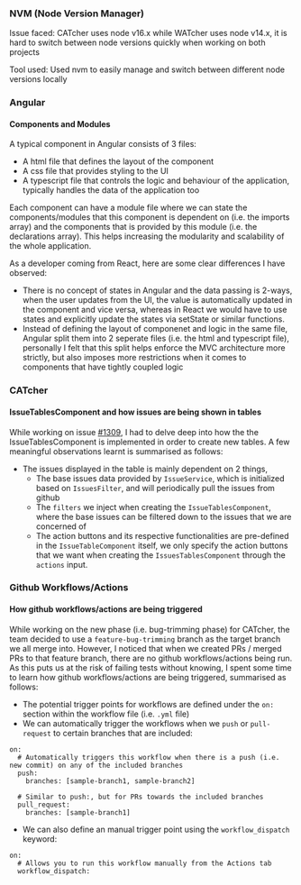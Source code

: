### NVM (Node Version Manager)

Issue faced: CATcher uses node v16.x while WATcher uses node v14.x, it is hard to switch between node versions quickly when working on both projects

Tool used: Used nvm to easily manage and switch between different node versions locally

### Angular

#### Components and Modules

A typical component in Angular consists of 3 files:

- A html file that defines the layout of the component
- A css file that provides styling to the UI
- A typescript file that controls the logic and behaviour of the application, typically handles the data of the application too

Each component can have a module file where we can state the components/modules that this component is dependent on (i.e. the imports array) and the components that is provided by this module (i.e. the declarations array). This helps increasing the modularity and scalability of the whole application.

As a developer coming from React, here are some clear differences I have observed:

- There is no concept of states in Angular and the data passing is 2-ways, when the user updates from the UI, the value is automatically updated in the component and vice versa, whereas in React we would have to use states and explicitly update the states via setState or similar functions.
- Instead of defining the layout of componenet and logic in the same file, Angular split them into 2 seperate files (i.e. the html and typescript file), personally I felt that this split helps enforce the MVC architecture more strictly, but also imposes more restrictions when it comes to components that have tightly coupled logic

### CATcher

#### IssueTablesComponent and how issues are being shown in tables

While working on issue [#1309](https://github.com/CATcher-org/CATcher/issues/1309), I had to delve deep into how the the IssueTablesComponent is implemented in order to create new tables. A few meaningful observations learnt is summarised as follows:

- The issues displayed in the table is mainly dependent on 2 things,
  - The base issues data provided by `IssueService`, which is initialized based on `IssuesFilter`, and will periodically pull the issues from github
  - The `filters` we inject when creating the `IssueTablesComponent`, where the base issues can be filtered down to the issues that we are concerned of
  - The action buttons and its respective functionalities are pre-defined in the `IssueTableComponent` itself, we only specify the action buttons that we want when creating the `IssuesTablesComponent` through the `actions` input.

### Github Workflows/Actions

#### How github workflows/actions are being triggered

While working on the new phase (i.e. bug-trimming phase) for CATcher, the team decided to
use a `feature-bug-trimming` branch as the target branch we all merge into. However, I noticed that when we created PRs / merged PRs to that feature branch, there are no github workflows/actions being run. As this puts us at the risk of failing tests without knowing, I spent some time to learn how github workflows/actions are being triggered, summarised as follows:

- The potential trigger points for workflows are defined under the `on:` section within the workflow file (i.e. `.yml` file)
- We can automatically trigger the workflows when we `push` or `pull-request` to certain branches that are included:

```
on:
  # Automatically triggers this workflow when there is a push (i.e. new commit) on any of the included branches
  push:
    branches: [sample-branch1, sample-branch2]

  # Similar to push:, but for PRs towards the included branches
  pull_request:
    branches: [sample-branch1]
```

- We can also define an manual trigger point using the `workflow_dispatch` keyword:

```
on:
  # Allows you to run this workflow manually from the Actions tab
  workflow_dispatch:
```
